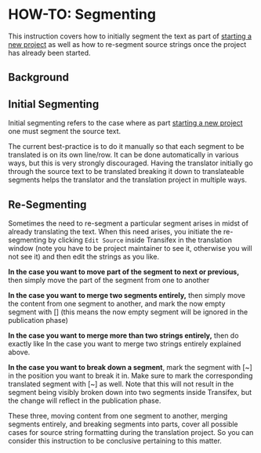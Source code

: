 # HOW-TO: Segmenting

This instruction covers how to initially segment the text as part of [starting a new project](Starting-New-Project.md) as well as how to re-segment source strings once the project has already been started.

## Background

## Initial Segmenting

Initial segmenting refers to the case where as part [starting a new project](Starting-New-Project.md) one must segment the source text. 

The current best-practice is to do it manually so that each segment to be translated is on its own line/row. It can be done automatically in various ways, but this is very strongly discouraged. Having the translator initially go through the source text to be translated breaking it down to translateable segments helps the translator and the translation project in multiple ways.

## Re-Segmenting

Sometimes the need to re-segment a particular segment arises in midst of already translating the text. When this need arises, you initiate the re-segmenting by clicking `Edit Source` inside Transifex in the translation window (note you have to be project maintainer to see it, otherwise you will not see it) and then edit the strings as you like.

**In the case you want to move part of the segment to next or previous,** then simply move the part of the segment from one to another

**In the case you want to merge two segments entirely,** then simply move the content from one segment to another, and mark the now empty segment with []  (this means the now empty segment will be ignored in the publication phase)

**In the case you want to merge more than two strings entirely,** then do exactly like In the case you want to merge two strings entirely explained above.

**In the case you want to break down a segment**, mark the segment with [~] in the position you want to break it in. Make sure to mark the corresponding translated segment with [~] as well. Note that this will not result in the segment being visibly broken down into two segments inside Transifex, but the change will reflect in the publication phase. 

These three, moving content from one segment to another, merging segments entirely, and breaking segments into parts, cover all possible cases for source string formatting during the translation project. So you can consider this instruction to be conclusive pertaining to this matter.
